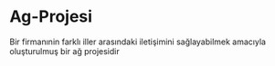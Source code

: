 # Ag-Projesi
Bir  firmanınin farklı iller arasındaki iletişimini sağlayabilmek amacıyla oluşturulmuş bir ağ projesidir
